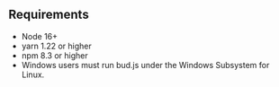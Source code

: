 ## Requirements

- Node 16+
- yarn 1.22 or higher
- npm 8.3 or higher
- Windows users must run bud.js under the Windows Subsystem for Linux.
